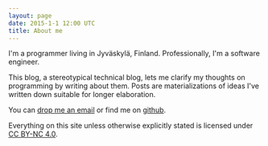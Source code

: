 ```yaml
---
layout: page
date: 2015-1-1 12:00 UTC
title: About me 
---
```


I'm a programmer living in Jyväskylä, Finland. Professionally, I'm a software engineer.

This blog, a stereotypical technical blog, lets me clarify my thoughts on programming by writing about them. Posts are materializations of ideas I've written down suitable for longer elaboration.

You can [drop me an email](mailto:ane@iki.fi) or find me on [github](https://github.com/ane).

Everything on this site unless otherwise explicitly stated is licensed under [CC BY-NC 4.0](https://creativecommons.org/licenses/by-nc/4.0/).

